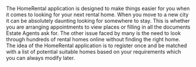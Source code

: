 The HomeRental application is designed to make things easier for you when it comes to looking for your next rental home. When you move to a new city it can be absolutely daunting looking for somewhere to stay. This is whether you are arranging appointments to view places or filling in all the documents Estate Agents ask for. The other issue faced by many is the need to look through hundreds of rental homes online without finding the right home. The idea of the HomeRental application is to register once and be matched with a list of potential suitable homes based on your requirements which you can always modify later.  
